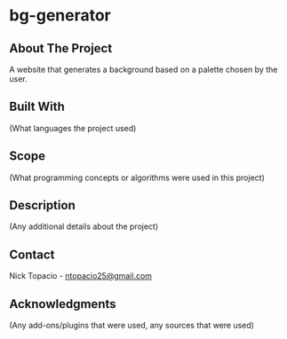 # bg-generator

## About The Project

A website that generates a background based on a palette chosen by the user.

## Built With

(What languages the project used)

## Scope

(What programming concepts or algorithms were used in this project)

## Description

(Any additional details about the project)

## Contact

Nick Topacio - ntopacio25@gmail.com

## Acknowledgments

(Any add-ons/plugins that were used, any sources that were used)
